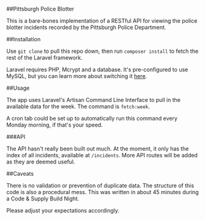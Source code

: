 ##Pittsburgh Police Blotter

This is a bare-bones implementation of a RESTful API for viewing the police blotter incidents recorded by the Pittsburgh Police Department.

##Installation

Use `git clone` to pull this repo down, then run `composer install` to fetch the rest of the Laravel framework.

Laravel requires PHP, Mcrypt and a database. It's pre-configured to use MySQL, but you can learn more about switching it [here](http://laravel.com).

##Usage

The app uses Laravel's Artisan Command Line Interface to pull in the available data for the week. The command is `fetch:week`.

A cron tab could be set up to automatically run this command every Monday morning, if that's your speed.

###API

The API hasn't really been built out much. At the moment, it only has the index of all incidents, available at `/incidents`. More API routes will be added as they are deemed useful.

##Caveats

There is no validation or prevention of duplicate data. The structure of this code is also a procedural mess. This was written in about 45 minutes during a Code & Supply Build Night.

Please adjust your expectations accordingly.


